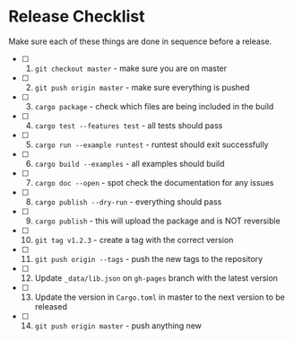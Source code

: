 # Release Checklist

Make sure each of these things are done in sequence before a release.

- [ ] 1. `git checkout master` - make sure you are on master
- [ ] 2. `git push origin master` -  make sure everything is pushed
- [ ] 3. `cargo package` - check which files are being included in the build
- [ ] 4. `cargo test --features test` - all tests should pass
- [ ] 5. `cargo run --example runtest` - runtest should exit successfully
- [ ] 6. `cargo build --examples` - all examples should build
- [ ] 7. `cargo doc --open` - spot check the documentation for any issues
- [ ] 8. `cargo publish --dry-run` - everything should pass
- [ ] 9. `cargo publish` - this will upload the package and is NOT reversible
- [ ] 10. `git tag v1.2.3` - create a tag with the correct version
- [ ] 11. `git push origin --tags` - push the new tags to the repository
- [ ] 12. Update `_data/lib.json` on `gh-pages` branch with the latest version
- [ ] 13. Update the version in `Cargo.toml` in master to the next version to be released
- [ ] 14. `git push origin master` - push anything new
